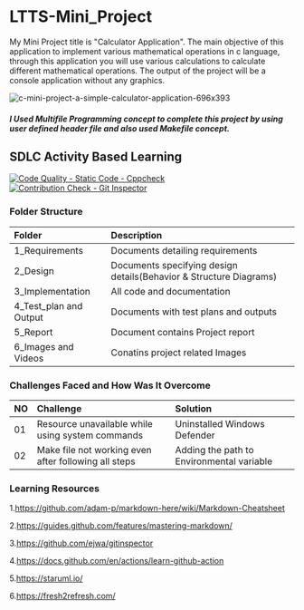 # LTTS-Mini_Project

My Mini Project title is "Calculator Application". The main objective of this application to implement various mathematical operations in c language, through this application you will use various calculations to calculate different mathematical operations. The output of the project will be a console application without any graphics.

![c-mini-project-a-simple-calculator-application-696x393](https://user-images.githubusercontent.com/80385292/114994070-0894b080-9eba-11eb-904e-0522f6100f8e.jpg)

##### I Used Multifile Programming concept to complete this project by using user defined header file and also used Makefile concept. 

## SDLC Activity Based Learning

[![Code Quality - Static Code - Cppcheck](https://github.com/PrabhatRoshan/LTTS-Mini_Project/actions/workflows/cppcheck.yml/badge.svg)](https://github.com/PrabhatRoshan/LTTS-Mini_Project/actions/workflows/cppcheck.yml) [![Contribution Check - Git Inspector](https://github.com/PrabhatRoshan/LTTS-Mini_Project/actions/workflows/gitinspector.yml/badge.svg)](https://github.com/PrabhatRoshan/LTTS-Mini_Project/actions/workflows/gitinspector.yml)

### Folder Structure

|Folder| Description|
|:-----|:-----------|
| 1_Requirements| Documents detailing requirements|
| 2_Design| Documents specifying design details(Behavior & Structure Diagrams)|
| 3_Implementation| All code and documentation|
| 4_Test_plan and Output| Documents with test plans and outputs|
| 5_Report | Document contains Project report|
| 6_Images and Videos| Conatins project related Images|


### Challenges Faced and How Was It Overcome

|NO|Challenge|Solution|
|:-|:--------|:-------|
|01|Resource unavailable while using system commands|Uninstalled Windows Defender|
|02|Make file not working even after following all steps|Adding the path to Environmental variable|

### Learning Resources

1.https://github.com/adam-p/markdown-here/wiki/Markdown-Cheatsheet

2.https://guides.github.com/features/mastering-markdown/

3.https://github.com/ejwa/gitinspector

4.https://docs.github.com/en/actions/learn-github-action

5.https://staruml.io/

6.https://fresh2refresh.com/
